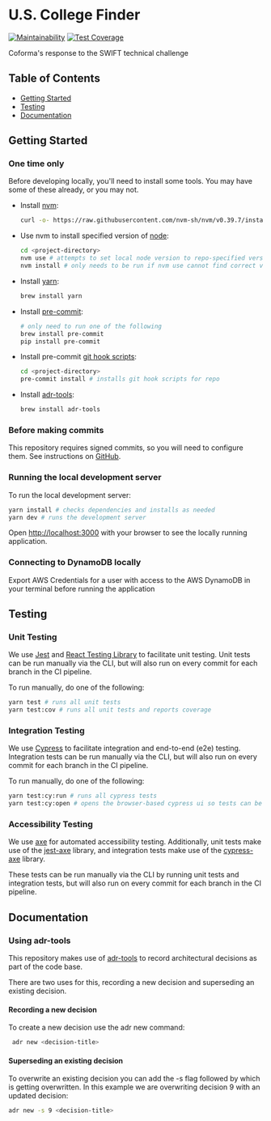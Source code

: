 # U.S. College Finder

[![Maintainability](https://api.codeclimate.com/v1/badges/74f953d2eba0abd1f240/maintainability)](https://codeclimate.com/github/coforma/swift-tech-challenge/maintainability)
[![Test Coverage](https://api.codeclimate.com/v1/badges/74f953d2eba0abd1f240/test_coverage)](https://codeclimate.com/github/coforma/swift-tech-challenge/test_coverage)

Coforma's response to the SWIFT technical challenge

## Table of Contents

- [Getting Started](#getting-started)
- [Testing](#testing)
- [Documentation](#documentation)

## Getting Started

### One time only

Before developing locally, you'll need to install some tools. You may have some of these already, or you may not.

- Install [nvm](https://github.com/nvm-sh/nvm):

  ```bash
  curl -o- https://raw.githubusercontent.com/nvm-sh/nvm/v0.39.7/install.sh | bash
  ```

- Use nvm to install specified version of [node](https://nodejs.org/en):
  ```bash
  cd <project-directory>
  nvm use # attempts to set local node version to repo-specified version
  nvm install # only needs to be run if nvm use cannot find correct version
  ```
- Install [yarn](https://classic.yarnpkg.com/en/docs/install):

  ```bash
  brew install yarn
  ```

- Install [pre-commit](https://pre-commit.com/#install):

  ```bash
  # only need to run one of the following
  brew install pre-commit
  pip install pre-commit
  ```

- Install pre-commit [git hook scripts](https://pre-commit.com/#3-install-the-git-hook-scripts):

  ```bash
  cd <project-directory>
  pre-commit install # installs git hook scripts for repo
  ```

- Install [adr-tools](https://github.com/npryce/adr-tools/tree/master):

  ```bash
  brew install adr-tools
  ```

### Before making commits

This repository requires signed commits, so you will need to configure them. See instructions on [GitHub](https://docs.github.com/en/authentication/managing-commit-signature-verification/signing-commits).

### Running the local development server

To run the local development server:

```bash
yarn install # checks dependencies and installs as needed
yarn dev # runs the development server
```

Open [http://localhost:3000](http://localhost:3000) with your browser to see the locally running application.

### Connecting to DynamoDB locally

Export AWS Credentials for a user with access to the AWS DynamoDB in your terminal before running the application

## Testing

### Unit Testing

We use [Jest](https://jestjs.io/) and [React Testing Library](https://testing-library.com/docs/react-testing-library/intro/) to facilitate unit testing. Unit tests can be run manually via the CLI, but will also run on every commit for each branch in the CI pipeline.

To run manually, do one of the following:

```bash
yarn test # runs all unit tests
yarn test:cov # runs all unit tests and reports coverage
```

### Integration Testing

We use [Cypress](https://www.cypress.io/) to facilitate integration and end-to-end (e2e) testing. Integration tests can be run manually via the CLI, but will also run on every commit for each branch in the CI pipeline.

To run manually, do one of the following:

```bash
yarn test:cy:run # runs all cypress tests
yarn test:cy:open # opens the browser-based cypress ui so tests can be individually selected and run
```

### Accessibility Testing

We use [axe](https://www.deque.com/axe/) for automated accessibility testing. Additionally, unit tests make use of the  [jest-axe](https://github.com/nickcolley/jest-axe) library, and integration tests make use of the [cypress-axe](https://github.com/component-driven/cypress-axe) library.

These tests can be run manually via the CLI by running unit tests and integration tests, but will also run on every commit for each branch in the CI pipeline.

## Documentation

### Using adr-tools

This repository makes use of [adr-tools](https://github.com/npryce/adr-tools/tree/master) to record architectural decisions as part of the code base.

There are two uses for this, recording a new decision and superseding an existing decision.

#### Recording a new decision

To create a new decision use the adr new command:

```bash
 adr new <decision-title>
```

#### Superseding an existing decision

To overwrite an existing decision you can add the -s flag followed by which is getting overwritten. In this example we are overwriting decision 9 with an updated decision:

```bash
adr new -s 9 <decision-title>
```
